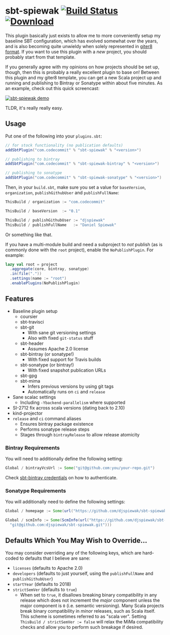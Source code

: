 # sbt-spiewak [![Build Status](https://travis-ci.org/djspiewak/sbt-spiewak.svg?branch=master)](https://travis-ci.org/djspiewak/sbt-spiewak) [![Download](https://api.bintray.com/packages/djspiewak/sbt-plugins/sbt-spiewak/images/download.svg)](https://bintray.com/djspiewak/sbt-plugins/sbt-spiewak/_latestVersion)

This plugin basically just exists to allow me to more conveniently setup my baseline SBT configuration, which has evolved somewhat over the years, and is also becoming quite unwieldy when solely represented in [giter8 format](https://github.com/djspiewak/base.g8). If you want to use this plugin with a *new* project, you should probably start from that template.

If you generally agree with my opinions on how projects should be set up, though, then this is probably a really excellent plugin to base on! Between this plugin and my giter8 template, you can get a new Scala project up and running and publishing to Bintray or Sonatype within about five minutes. As an example, check out this quick screencast:

[![sbt-spiewak demo](https://img.youtube.com/vi/SjcMKHpY1WU/0.jpg)](https://www.youtube.com/watch?v=SjcMKHpY1WU)

TLDR, it's really really easy.

## Usage

Put one of the following into your `plugins.sbt`:

```sbt
// for stock functionality (no publication defaults)
addSbtPlugin("com.codecommit" % "sbt-spiewak" % "<version>")

// publishing to bintray
addSbtPlugin("com.codecommit" % "sbt-spiewak-bintray" % "<version>")

// publishing to sonatype
addSbtPlugin("com.codecommit" % "sbt-spiewak-sonatype" % "<version>")
```

Then, in your `build.sbt`, make sure you set a value for `baseVersion`, `organization`, `publishGithubUser` and `publishFullName`:

```sbt
ThisBuild / organization := "com.codecommit"

ThisBuild / baseVersion  := "0.1"

ThisBuild / publishGithubUser := "djspiewak"
ThisBuild / publishFullName   := "Daniel Spiewak"
```

Or something like that.

If you have a multi-module build and need a subproject to *not* publish (as is commonly done with the `root` project), enable the `NoPublishPlugin`. For example:

```sbt
lazy val root = project
  .aggregate(core, bintray, sonatype)
  .in(file("."))
  .settings(name := "root")
  .enablePlugins(NoPublishPlugin)
```

## Features

- Baseline plugin setup
  + coursier
  + sbt-travisci
  + sbt-git
    * With sane git versioning settings
    * Also with fixed `git-status` stuff
  + sbt-header
    * Assumes Apache 2.0 license
  + sbt-bintray (or sonatype!)
    * With fixed support for Travis builds
  + sbt-sonatype (or bintray!)
    * With fixed snapshot publication URLs
  + sbt-gpg
  + sbt-mima
    * Infers previous versions by using git tags
    * Automatically runs on `ci` and `release`
- Sane scalac settings
  + Including `-Ybackend-parallelism` where supported
- SI-2712 fix across scala versions (dating back to 2.10)
- kind-projector
- `release` and `ci` command aliases
  + Ensures bintray package existence
  + Performs sonatype release steps
  + Stages through `bintrayRelease` to allow release atomicity

### Bintray Requirements

You will need to additionally define the following setting:

```sbt
Global / bintrayVcsUrl := Some("git@github.com:you/your-repo.git")
```

Check [sbt-bintray credentials](https://github.com/sbt/sbt-bintray#Credentials) on how to authenticate.

### Sonatype Requirements

You will additionally need to define the following settings:

```sbt
Global / homepage := Some(url("https://github.com/djspiewak/sbt-spiewak")),

Global / scmInfo := Some(ScmInfo(url("https://github.com/djspiewak/sbt-spiewak"),
  "git@github.com:djspiewak/sbt-spiewak.git")))
```

## Defaults Which You May Wish to Override...

You may consider overriding any of the following keys, which are hard-coded to defaults that I believe are sane:

- `licenses` (defaults to Apache 2.0)
- `developers` (defaults to just yourself, using the `publishFullName` and `publishGithubUser`)
- `startYear` (defaults to 2018)
- `strictSemVer` (defaults to `true`)
  + When set to `true`, it disallows breaking binary compatibility in any release which does not increment the *major* component unless the major component is `0` (i.e. semantic versioning). Many Scala projects break binary compatibility in *minor* releases, such as Scala itself. This scheme is sometimes referred to as "scala ver". Setting `ThisBuild / strictSemVer := false` will relax the MiMa compatibility checks and allow you to perform such breakage if desired.

